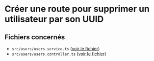 # Créer une route pour supprimer un utilisateur par son UUID

## Fichiers concernés

- `src/users/users.service.ts` ([voir le fichier](./e-commerce/src/users/users.service.ts))
- `src/users/users.controller.ts` ([voir le fichier](./e-commerce/src/users/users.controller.ts))